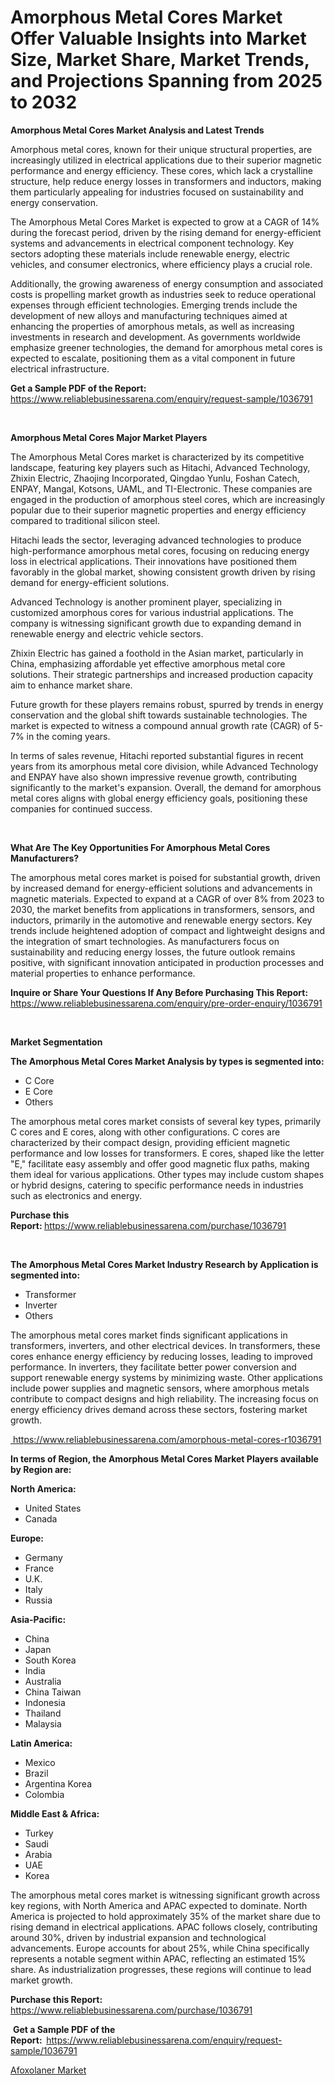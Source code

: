 <p><h1>Amorphous Metal Cores Market Offer Valuable Insights into Market Size, Market Share, Market Trends, and Projections Spanning from 2025 to 2032</h1></p><p><strong>Amorphous Metal Cores Market Analysis and Latest Trends</strong></p>
<p><p>Amorphous metal cores, known for their unique structural properties, are increasingly utilized in electrical applications due to their superior magnetic performance and energy efficiency. These cores, which lack a crystalline structure, help reduce energy losses in transformers and inductors, making them particularly appealing for industries focused on sustainability and energy conservation.</p><p>The Amorphous Metal Cores Market is expected to grow at a CAGR of 14% during the forecast period, driven by the rising demand for energy-efficient systems and advancements in electrical component technology. Key sectors adopting these materials include renewable energy, electric vehicles, and consumer electronics, where efficiency plays a crucial role.</p><p>Additionally, the growing awareness of energy consumption and associated costs is propelling market growth as industries seek to reduce operational expenses through efficient technologies. Emerging trends include the development of new alloys and manufacturing techniques aimed at enhancing the properties of amorphous metals, as well as increasing investments in research and development. As governments worldwide emphasize greener technologies, the demand for amorphous metal cores is expected to escalate, positioning them as a vital component in future electrical infrastructure.</p></p>
<p><strong>Get a Sample PDF of the Report:&nbsp;</strong> <a href="https://www.reliablebusinessarena.com/enquiry/request-sample/1036791?utm_campaign=2524&utm_medium=2&utm_source=Github&utm_content=ia&utm_term=31032025&utm_id=amorphous-metal-cores">https://www.reliablebusinessarena.com/enquiry/request-sample/1036791</a></p>
<p>&nbsp;</p>
<p><strong>Amorphous Metal Cores Major Market Players</strong></p>
<p><p>The Amorphous Metal Cores market is characterized by its competitive landscape, featuring key players such as Hitachi, Advanced Technology, Zhixin Electric, Zhaojing Incorporated, Qingdao Yunlu, Foshan Catech, ENPAY, Mangal, Kotsons, UAML, and TI-Electronic. These companies are engaged in the production of amorphous steel cores, which are increasingly popular due to their superior magnetic properties and energy efficiency compared to traditional silicon steel.</p><p>Hitachi leads the sector, leveraging advanced technologies to produce high-performance amorphous metal cores, focusing on reducing energy loss in electrical applications. Their innovations have positioned them favorably in the global market, showing consistent growth driven by rising demand for energy-efficient solutions.</p><p>Advanced Technology is another prominent player, specializing in customized amorphous cores for various industrial applications. The company is witnessing significant growth due to expanding demand in renewable energy and electric vehicle sectors.</p><p>Zhixin Electric has gained a foothold in the Asian market, particularly in China, emphasizing affordable yet effective amorphous metal core solutions. Their strategic partnerships and increased production capacity aim to enhance market share.</p><p>Future growth for these players remains robust, spurred by trends in energy conservation and the global shift towards sustainable technologies. The market is expected to witness a compound annual growth rate (CAGR) of 5-7% in the coming years.</p><p>In terms of sales revenue, Hitachi reported substantial figures in recent years from its amorphous metal core division, while Advanced Technology and ENPAY have also shown impressive revenue growth, contributing significantly to the market's expansion. Overall, the demand for amorphous metal cores aligns with global energy efficiency goals, positioning these companies for continued success.</p></p>
<p>&nbsp;</p>
<p><strong>What Are The Key Opportunities For Amorphous Metal Cores Manufacturers?</strong></p>
<p><p>The amorphous metal cores market is poised for substantial growth, driven by increased demand for energy-efficient solutions and advancements in magnetic materials. Expected to expand at a CAGR of over 8% from 2023 to 2030, the market benefits from applications in transformers, sensors, and inductors, primarily in the automotive and renewable energy sectors. Key trends include heightened adoption of compact and lightweight designs and the integration of smart technologies. As manufacturers focus on sustainability and reducing energy losses, the future outlook remains positive, with significant innovation anticipated in production processes and material properties to enhance performance.</p></p>
<p><strong>Inquire or Share Your Questions If Any Before Purchasing This Report:</strong> <a href="https://www.reliablebusinessarena.com/enquiry/pre-order-enquiry/1036791?utm_campaign=2524&utm_medium=2&utm_source=Github&utm_content=ia&utm_term=31032025&utm_id=amorphous-metal-cores">https://www.reliablebusinessarena.com/enquiry/pre-order-enquiry/1036791</a></p>
<p>&nbsp;</p>
<p><strong>Market Segmentation</strong></p>
<p><strong>The Amorphous Metal Cores Market Analysis by types is segmented into:</strong></p>
<p><ul><li>C Core</li><li>E Core</li><li>Others</li></ul></p>
<p><p>The amorphous metal cores market consists of several key types, primarily C cores and E cores, along with other configurations. C cores are characterized by their compact design, providing efficient magnetic performance and low losses for transformers. E cores, shaped like the letter "E," facilitate easy assembly and offer good magnetic flux paths, making them ideal for various applications. Other types may include custom shapes or hybrid designs, catering to specific performance needs in industries such as electronics and energy.</p></p>
<p><strong>Purchase this Report:&nbsp;</strong><a href="https://www.reliablebusinessarena.com/purchase/1036791?utm_campaign=2524&utm_medium=2&utm_source=Github&utm_content=ia&utm_term=31032025&utm_id=amorphous-metal-cores">https://www.reliablebusinessarena.com/purchase/1036791</a></p>
<p>&nbsp;</p>
<p><strong>The Amorphous Metal Cores Market Industry Research by Application is segmented into:</strong></p>
<p><ul><li>Transformer</li><li>Inverter</li><li>Others</li></ul></p>
<p><p>The amorphous metal cores market finds significant applications in transformers, inverters, and other electrical devices. In transformers, these cores enhance energy efficiency by reducing losses, leading to improved performance. In inverters, they facilitate better power conversion and support renewable energy systems by minimizing waste. Other applications include power supplies and magnetic sensors, where amorphous metals contribute to compact designs and high reliability. The increasing focus on energy efficiency drives demand across these sectors, fostering market growth.</p></p>
<p><a href="https://www.reliablebusinessarena.com/amorphous-metal-cores-r1036791?utm_campaign=2524&utm_medium=2&utm_source=Github&utm_content=ia&utm_term=31032025&utm_id=amorphous-metal-cores">&nbsp;https://www.reliablebusinessarena.com/amorphous-metal-cores-r1036791</a></p>
<p><strong>In terms of Region, the Amorphous Metal Cores Market Players available by Region are:</strong></p>
<p>
    <p> <strong> North America: </strong>
        <ul>
            <li>United States</li>
            <li>Canada</li>
        </ul>
        </p> 
    <p> <strong> Europe: </strong>
        <ul>
            <li>Germany</li>
            <li>France</li>
            <li>U.K.</li>
            <li>Italy</li>
            <li>Russia</li>
        </ul>
        </p> 
    <p> <strong> Asia-Pacific: </strong>
        <ul>
            <li>China</li>
            <li>Japan</li>
            <li>South Korea</li>
            <li>India</li>
            <li>Australia</li>
            <li>China Taiwan</li>
            <li>Indonesia</li>
            <li>Thailand</li>
            <li>Malaysia</li>
        </ul>
        </p> 
    <p> <strong> Latin America: </strong>
        <ul>
            <li>Mexico</li>
            <li>Brazil</li>
            <li>Argentina Korea</li>
            <li>Colombia</li>
        </ul>
        </p> 
    <p> <strong> Middle East & Africa: </strong>
        <ul>
            <li>Turkey</li>
            <li>Saudi</li>
            <li>Arabia</li>
            <li>UAE</li>
            <li>Korea</li>
        </ul>
    </p>
    </p>
<p><p>The amorphous metal cores market is witnessing significant growth across key regions, with North America and APAC expected to dominate. North America is projected to hold approximately 35% of the market share due to rising demand in electrical applications. APAC follows closely, contributing around 30%, driven by industrial expansion and technological advancements. Europe accounts for about 25%, while China specifically represents a notable segment within APAC, reflecting an estimated 15% share. As industrialization progresses, these regions will continue to lead market growth.</p></p>
<p><strong>Purchase this Report: </strong><a href="https://www.reliablebusinessarena.com/purchase/1036791?utm_campaign=2524&utm_medium=2&utm_source=Github&utm_content=ia&utm_term=31032025&utm_id=amorphous-metal-cores">https://www.reliablebusinessarena.com/purchase/1036791</a></p>
<p>&nbsp;<strong>Get a Sample PDF of the Report:&nbsp;&nbsp;</strong><a href="https://www.reliablebusinessarena.com/enquiry/request-sample/1036791?utm_campaign=2524&utm_medium=2&utm_source=Github&utm_content=ia&utm_term=31032025&utm_id=amorphous-metal-cores">https://www.reliablebusinessarena.com/enquiry/request-sample/1036791</a></p>
<p><strong></strong></p>
<p><p><a href="https://github.com/baetahassaz6/Market-Research-Report-List-1/blob/main/afoxolaner-market.md?utm_campaign=2524&utm_medium=2&utm_source=Github&utm_content=ia&utm_term=31032025&utm_id=amorphous-metal-cores">Afoxolaner Market</a></p></p>